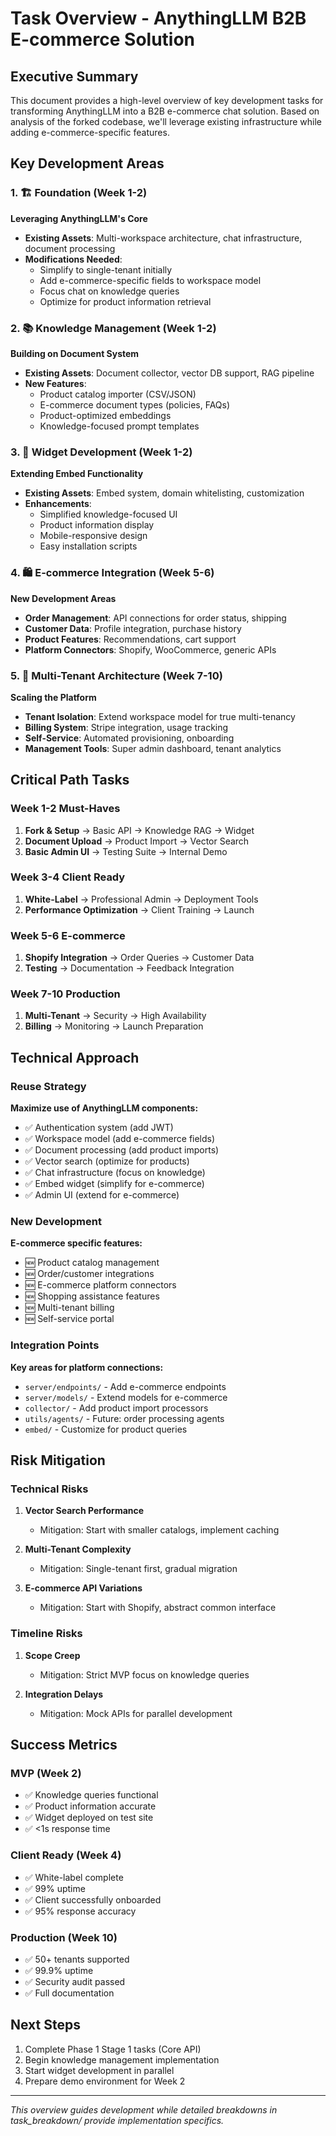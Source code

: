# Task Overview - AnythingLLM B2B E-commerce Solution

## Executive Summary
This document provides a high-level overview of key development tasks for transforming AnythingLLM into a B2B e-commerce chat solution. Based on analysis of the forked codebase, we'll leverage existing infrastructure while adding e-commerce-specific features.

## Key Development Areas

### 1. 🏗️ Foundation (Week 1-2)
**Leveraging AnythingLLM's Core**
- **Existing Assets**: Multi-workspace architecture, chat infrastructure, document processing
- **Modifications Needed**: 
  - Simplify to single-tenant initially
  - Add e-commerce-specific fields to workspace model
  - Focus chat on knowledge queries
  - Optimize for product information retrieval

### 2. 📚 Knowledge Management (Week 1-2)
**Building on Document System**
- **Existing Assets**: Document collector, vector DB support, RAG pipeline
- **New Features**:
  - Product catalog importer (CSV/JSON)
  - E-commerce document types (policies, FAQs)
  - Product-optimized embeddings
  - Knowledge-focused prompt templates

### 3. 🔌 Widget Development (Week 1-2)
**Extending Embed Functionality**
- **Existing Assets**: Embed system, domain whitelisting, customization
- **Enhancements**:
  - Simplified knowledge-focused UI
  - Product information display
  - Mobile-responsive design
  - Easy installation scripts

### 4. 🛍️ E-commerce Integration (Week 5-6)
**New Development Areas**
- **Order Management**: API connections for order status, shipping
- **Customer Data**: Profile integration, purchase history
- **Product Features**: Recommendations, cart support
- **Platform Connectors**: Shopify, WooCommerce, generic APIs

### 5. 🏢 Multi-Tenant Architecture (Week 7-10)
**Scaling the Platform**
- **Tenant Isolation**: Extend workspace model for true multi-tenancy
- **Billing System**: Stripe integration, usage tracking
- **Self-Service**: Automated provisioning, onboarding
- **Management Tools**: Super admin dashboard, tenant analytics

## Critical Path Tasks

### Week 1-2 Must-Haves
1. **Fork & Setup** → Basic API → Knowledge RAG → Widget
2. **Document Upload** → Product Import → Vector Search
3. **Basic Admin UI** → Testing Suite → Internal Demo

### Week 3-4 Client Ready
1. **White-Label** → Professional Admin → Deployment Tools
2. **Performance Optimization** → Client Training → Launch

### Week 5-6 E-commerce
1. **Shopify Integration** → Order Queries → Customer Data
2. **Testing** → Documentation → Feedback Integration

### Week 7-10 Production
1. **Multi-Tenant** → Security → High Availability
2. **Billing** → Monitoring → Launch Preparation

## Technical Approach

### Reuse Strategy
**Maximize use of AnythingLLM components:**
- ✅ Authentication system (add JWT)
- ✅ Workspace model (add e-commerce fields)
- ✅ Document processing (add product imports)
- ✅ Vector search (optimize for products)
- ✅ Chat infrastructure (focus on knowledge)
- ✅ Embed widget (simplify for e-commerce)
- ✅ Admin UI (extend for e-commerce)

### New Development
**E-commerce specific features:**
- 🆕 Product catalog management
- 🆕 Order/customer integrations
- 🆕 E-commerce platform connectors
- 🆕 Shopping assistance features
- 🆕 Multi-tenant billing
- 🆕 Self-service portal

### Integration Points
**Key areas for platform connections:**
- `server/endpoints/` - Add e-commerce endpoints
- `server/models/` - Extend models for e-commerce
- `collector/` - Add product import processors
- `utils/agents/` - Future: order processing agents
- `embed/` - Customize for product queries

## Risk Mitigation

### Technical Risks
1. **Vector Search Performance**
   - Mitigation: Start with smaller catalogs, implement caching
   
2. **Multi-Tenant Complexity**
   - Mitigation: Single-tenant first, gradual migration

3. **E-commerce API Variations**
   - Mitigation: Start with Shopify, abstract common interface

### Timeline Risks
1. **Scope Creep**
   - Mitigation: Strict MVP focus on knowledge queries
   
2. **Integration Delays**
   - Mitigation: Mock APIs for parallel development

## Success Metrics

### MVP (Week 2)
- ✅ Knowledge queries functional
- ✅ Product information accurate
- ✅ Widget deployed on test site
- ✅ <1s response time

### Client Ready (Week 4)
- ✅ White-label complete
- ✅ 99% uptime
- ✅ Client successfully onboarded
- ✅ 95% response accuracy

### Production (Week 10)
- ✅ 50+ tenants supported
- ✅ 99.9% uptime
- ✅ Security audit passed
- ✅ Full documentation

## Next Steps
1. Complete Phase 1 Stage 1 tasks (Core API)
2. Begin knowledge management implementation
3. Start widget development in parallel
4. Prepare demo environment for Week 2

---
*This overview guides development while detailed breakdowns in task_breakdown/ provide implementation specifics.*